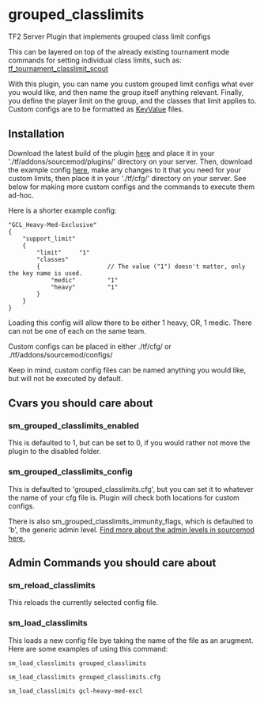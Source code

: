 # grouped_classlimits
TF2 Server Plugin that implements grouped class limit configs

This can be layered on top of the already existing tournament mode commands for setting individual class limits, such as:
[tf_tournament_classlimit_scout](https://developer.valvesoftware.com/wiki/List_of_Team_Fortress_2_console_commands_and_variables)

With this plugin, you can name you custom grouped limit configs what ever you would like, and then name the group itself anything relevant. Finally, you define the player limit on the group, and the classes that limit applies to.
Custom configs are to be formatted as [KeyValue](https://wiki.alliedmods.net/KeyValues_(SourceMod_Scripting)) files.

## Installation
Download the latest build of the plugin [here](https://github.com/Full-Buff/grouped_classlimits/releases/tag/latest) and place it in your './tf/addons/sourcemod/plugins/' directory on your server.
Then, download the example config [here](https://github.com/Full-Buff/grouped_classlimits/blob/main/grouped_classlimits.cfg), make any changes to it that you need for your custom limits, then place it in your './tf/cfg/' directory on your server. 
See below for making more custom configs and the commands to execute them ad-hoc.

Here is a shorter example config:
```
"GCL_Heavy-Med-Exclusive"
{
    "support_limit"
    {
        "limit"     "1"
        "classes"
        {                   // The value ("1") doesn't matter, only the key name is used.
            "medic"         "1"
            "heavy"         "1"
        }
    }
}
```

Loading this config will allow there to be either 1 heavy, OR, 1 medic. There can not be one of each on the same team. 

Custom configs can be placed in either ./tf/cfg/ or ./tf/addons/sourcemod/configs/

Keep in mind, custom config files can be named anything you would like, but will not be executed by default. 

## Cvars you should care about

### sm_grouped_classlimits_enabled
This is defaulted to 1, but can be set to 0, if you would rather not move the plugin to the disabled folder.

### sm_grouped_classlimits_config
This is defaulted to 'grouped_classlimits.cfg', but you can set it to whatever the name of your cfg file is. Plugin will check both locations for custom configs.


There is also sm_grouped_classlimits_immunity_flags, which is defaulted to 'b', the generic admin level. [Find more about the admin levels in sourcemod here.](https://wiki.alliedmods.net/Adding_Admins_(SourceMod)#Levels)

## Admin Commands you should care about

### sm_reload_classlimits
This reloads the currently selected config file.

### sm_load_classlimits <filename>
This loads a new config file bye taking the name of the file as an arugment. Here are some examples of using this command:

```
sm_load_classlimits grouped_classlimits

sm_load_classlimits grouped_classlimits.cfg

sm_load_classlimits gcl-heavy-med-excl
```

